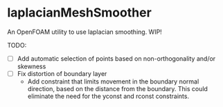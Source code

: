 # laplacianMeshSmoother
An OpenFOAM utility to use laplacian smoothing. WIP!

TODO:
- [ ] Add automatic selection of points based on non-orthogonality and/or skewness
- [ ] Fix distortion of boundary layer
  - Add constraint that limits movement in the boundary normal direction, based on the distance from the boundary. This could eliminate the need for the yconst and rconst constraints.
